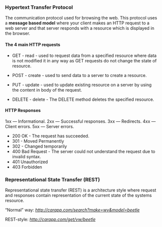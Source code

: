 ### Hypertext Transfer Protocol

The communication protocol used for browsing the web. This protocol uses a **message based model** where your client makes an HTTP request to a web server and that server responds with a resource which is displayed in the browser.

#### The 4 main HTTP requests

- GET - read - used to request data from a specified resource where data is not modified it in any way as GET requests do not change the state of resource.

- POST - create - used to send data to a server to create a resource.

- PUT - update - used to update existing resource on a server by using the content in body of the request.

- DELETE - delete - The DELETE method deletes the specified resource.

#### HTTP Responses

1xx — Informational.
2xx — Successful responses.
3xx — Redirects.
4xx — Client errors.
5xx — Server errors.

- 200 OK - The request has succeeded.
- 301 - Moved Permanently
- 302 - Changed temporarily
- 400 Bad Request - The server could not understand the request due to invalid syntax.
- 401 Unauthorized
- 403 Forbidden

### Representational State Transfer (REST)

Representational state transfer (REST) is a architecture style where request and responses contain representation of the current state of the systems resource.

“Normal” way:
_http://carapp.com/search?make=wv&model=beetle_

REST-style:
_http://carapp.com/get/vw/beetle_

